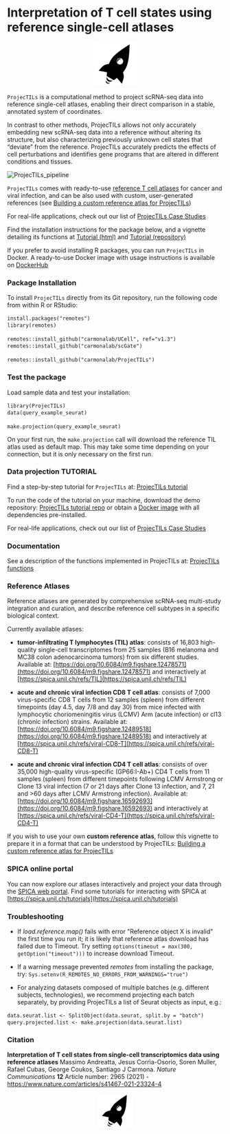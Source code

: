 # Interpretation of T cell states using reference single-cell atlases

<span title="Shuttling T cells into a reference transcriptomic space. A high-dimensional odyssey to interpret immune responses" >
<p align="center">
  <img height="100" src="docs/projectils_logo_W_square.png">
</p>
</span>

`ProjecTILs` is a computational method to project scRNA-seq data into reference single-cell atlases, enabling their direct comparison in a stable, annotated system of coordinates.

In contrast to other methods, ProjecTILs allows not only accurately embedding new scRNA-seq data into a reference without altering its structure, but also characterizing previously unknown cell states that “deviate” from the reference. ProjecTILs accurately predicts the effects of cell perturbations and identifies gene programs that are altered in different conditions and tissues.

![ProjecTILs_pipeline](https://github.com/carmonalab/ProjecTILs/blob/dev/docs/Pipeline_projecTILs.png?raw=true)

`ProjecTILs` comes with ready-to-use [reference T cell atlases](#reference-atlases) for cancer and viral infection, and can be also used with custom, user-generated references (see [Building a custom reference atlas for ProjecTILs](https://carmonalab.github.io/ProjecTILs.demo/build_ref_atlas.html))

For real-life applications, check out our list of [ProjecTILs Case Studies](https://carmonalab.github.io/ProjecTILs_CaseStudies/)

Find the installation instructions for the package below, and a vignette detailing its functions at [Tutorial (html)](https://carmonalab.github.io/ProjecTILs.demo/tutorial.html) and [Tutorial (repository)](https://github.com/carmonalab/ProjecTILs.demo)

If you prefer to avoid installing R packages, you can run `ProjecTILs` in Docker. A ready-to-use Docker image with usage instructions is available on [DockerHub](https://hub.docker.com/repository/docker/mandrea1/projectils_demo)

### Package Installation

To install `ProjecTILs` directly from its Git repository, run the following code from within R or RStudio:
```
install.packages("remotes")
library(remotes)

remotes::install_github("carmonalab/UCell", ref="v1.3")
remotes::install_github("carmonalab/scGate")

remotes::install_github("carmonalab/ProjecTILs")
```

### Test the package

Load sample data and test your installation:
```
library(ProjecTILs)
data(query_example_seurat)

make.projection(query_example_seurat)
```

On your first run, the `make.projection` call will download the reference TIL atlas used as default map. This may take some time depending on your connection, but it is only necessary on the first run.


### Data projection TUTORIAL

Find a step-by-step tutorial for `ProjecTILs` at: [ProjecTILs tutorial](https://carmonalab.github.io/ProjecTILs.demo/tutorial.html)

To run the code of the tutorial on your machine, download the demo repository: [ProjecTILs tutorial repo](https://github.com/carmonalab/ProjecTILs.demo) or obtain a [Docker image](https://hub.docker.com/repository/docker/mandrea1/projectils_demo) with all dependencies pre-installed.

For real-life applications, check out our list of [ProjecTILs Case Studies](https://carmonalab.github.io/ProjecTILs_CaseStudies/)

### Documentation

See a description of the functions implemented in ProjecTILs at: [ProjecTILs functions](docs/functions.md)

### Reference Atlases

Reference atlases are generated by comprehensive scRNA-seq multi-study integration and curation, and describe reference cell subtypes in a specific biological context.

Currently available atlases:


* **tumor-infiltrating T lymphocytes (TIL) atlas**: consists of 16,803 high-quality single-cell transcriptomes from 25 samples (B16 melanoma and MC38 colon adenocarcinoma tumors) from six different studies. Available at: [https://doi.org/10.6084/m9.figshare.12478571](https://doi.org/10.6084/m9.figshare.12478571) and interactively at [https://spica.unil.ch/refs/TIL](https://spica.unil.ch/refs/TIL)

* **acute and chronic viral infection CD8 T cell atlas**: consists of 7,000 virus-specific CD8 T cells from 12 samples (spleen) from different timepoints (day 4.5, day 7/8 and day 30) from mice infected with lymphocytic choriomeningitis virus (LCMV) Arm (acute infection) or cl13 (chronic infection) strains. Available at: [https://doi.org/10.6084/m9.figshare.12489518](https://doi.org/10.6084/m9.figshare.12489518) and interactively at [https://spica.unil.ch/refs/viral-CD8-T](https://spica.unil.ch/refs/viral-CD8-T)

* **acute and chronic viral infection CD4 T cell atlas**: consists of over 35,000 high-quality virus-specific (GP66:I-Ab+) CD4 T cells from 11 samples (spleen) from different timepoints following LCMV Armstrong or Clone 13 viral infection (7 or 21 days after Clone 13 infection, and 7, 21 and >60 days after LCMV Armstrong infection). Available at: [https://doi.org/10.6084/m9.figshare.16592693](https://doi.org/10.6084/m9.figshare.16592693) and interactively at [https://spica.unil.ch/refs/viral-CD4-T](https://spica.unil.ch/refs/viral-CD4-T)

If you wish to use your own **custom reference atlas**, follow this vignette to prepare it in a format that can be understood by ProjecTILs: [Building a custom reference atlas for ProjecTILs](https://carmonalab.github.io/ProjecTILs.demo/build_ref_atlas.html)

### SPICA online portal

You can now explore our atlases interactively and project your data through the [SPICA web portal](https://spica.unil.ch/). Find some tutorials for interacting with SPICA at [https://spica.unil.ch/tutorials](https://spica.unil.ch/tutorials)

### Troubleshooting 

* If *load.reference.map()* fails with error "Reference object X is invalid" the first time you run it; it is likely that reference atlas download has failed due to Timeout. Try setting ```options(timeout = max(300, getOption("timeout")))``` to increase download Timeout.

* If a warning message prevented *remotes* from installing the package, try:
```Sys.setenv(R_REMOTES_NO_ERRORS_FROM_WARNINGS="true")```

* For analyzing datasets composed of multiple batches (e.g. different subjects, technologies), we recommend projecting each batch separately, by providing ProjecTILs a list of Seurat objects as input, e.g.:
```
data.seurat.list <- SplitObject(data.seurat, split.by = "batch")
query.projected.list <- make.projection(data.seurat.list)
```




### Citation

**Interpretation of T cell states from single-cell transcriptomics data using reference atlases** Massimo Andreatta, Jesus Corria-Osorio, Soren Muller, Rafael Cubas, George Coukos,  Santiago J Carmona. *Nature Communications* **12** Article number: 2965 (2021) - https://www.nature.com/articles/s41467-021-23324-4

<p align="center">
  <img height="80" src="docs/projectils_logo_W_square.png">
</p>
